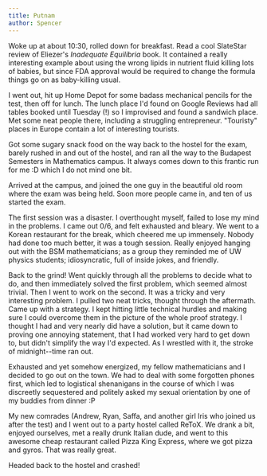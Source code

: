 ```yaml
---
title: Putnam
author: Spencer
---
```


Woke up at about 10:30, rolled down for breakfast. Read a cool SlateStar review of Eliezer's *Inadequate Equilibria* book. It contained a really interesting example about using the wrong lipids in nutrient fluid killing lots of babies, but since FDA approval would be required to change the formula things go on as baby-killing usual.

I went out, hit up Home Depot for some badass mechanical pencils for the test, then off for lunch. The lunch place I'd found on Google Reviews had all tables booked until Tuesday (!) so I improvised and found a sandwich place. Met some neat people there, including a struggling entrepreneur. "Touristy" places in Europe contain a lot of interesting tourists.

Got some sugary snack food on the way back to the hostel for the exam, barely rushed in and out of the hostel, and ran all the way to the Budapest Semesters in Mathematics campus. It always comes down to this frantic run for me :D which I do not mind one bit.

Arrived at the campus, and joined the one guy in the beautiful old room where the exam was being held. Soon more people came in, and ten of us started the exam.

The first session was a disaster. I overthought myself, failed to lose my mind in the problems.  I came out 0/6, and felt exhausted and bleary. We went to a Korean restaurant for the break, which cheered me up immensely. Nobody had done too much better, it was a tough session. Really enjoyed hanging out with the BSM mathematicians; as a group they reminded me of UW physics students; idiosyncratic, full of inside jokes, and friendly.

Back to the grind! Went quickly through all the problems to decide what to do, and then immediately solved the first problem, which seemed almost trivial. Then I went to work on the second. It was a tricky and very interesting problem. I pulled two neat tricks, thought through the aftermath. Came up with a strategy. I kept hitting little technical hurdles and making sure I could overcome them in the picture of the whole proof strategy. I thought I had and very nearly did have a solution, but it came down to proving one annoying statement, that I had worked very hard to get down to, but didn't simplify the way I'd expected. As I wrestled with it, the stroke of midnight--time ran out.

Exhausted and yet somehow energized, my fellow mathematicians and I decided to go out on the town. We had to deal with some forgotten phones first, which led to logistical shenanigans in the course of which I was discreetly sequestered and politely asked my sexual orientation by one of my buddies from dinner :P

<!-- And THEN, my new comrades who decided to go out (Andrew, Ryan, Saffa, and another girl Iris who joined us after) decided, that they wanted to go to a strip club (because, mathematicians defy common sense and seek weirdness). So, we went! We went by Metro and goofed off on the way there, climbing on the handholds. I tried to convince Ryan the harmlessness of going up the wrong way on the escalator; the security guys saw and called me back, but let me off with a grin.

Being in the strip club was extremely weird. I felt extremely awkward. But then me and Andrew got into some intense conversation about the ethics of strip clubs, which made me think that debating a question *in* its own setting is really awesome (lots of real time observations to yield insight). All sorts of interesting things going on at other tables; for one example, a group of guys around a table watching a striptease looked like they were watching a TV show, same mix of enjoyment and appraisal playing over their faces, with a bit more excitement. We were soon approached by strippers, who, it became clear, earned on commission and tips, not salary. I got to ask some questions; it sounded like the woman I talked to was college educated, and pretty much there by choice. Invited, we moved over by the stage to get a closer look. Honestly, my male id was pretty much unmoved-I guess the situation was too weird to process. After that, -->

My new comrades (Andrew, Ryan, Saffa, and another girl Iris who joined us after the test) and I went out to a party hostel called ReToX. We drank a bit, enjoyed ourselves, met a really drunk Italian dude, and went to this awesome cheap restaurant called Pizza King Express, where we got pizza and gyros. That was really great.

Headed back to the hostel and crashed!




